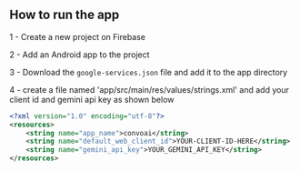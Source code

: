 ## How to run the app

1   -   Create a new project on Firebase

2   -   Add an Android app to the project

3   -   Download the `google-services.json` file and add it to the app directory

4   -   create a file named 'app/src/main/res/values/strings.xml' and add your client id and gemini api key as shown below



```xml
<?xml version="1.0" encoding="utf-8"?>
<resources>
    <string name="app_name">convoai</string>
    <string name="default_web_client_id">YOUR-CLIENT-ID-HERE</string>
    <string name="gemini_api_key">YOUR_GEMINI_API_KEY</string>
</resources>
```